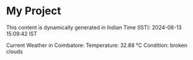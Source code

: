 # My Project

This content is dynamically generated in Indian Time (IST): 2024-06-13 15:09:42 IST


Current Weather in Coimbatore:
Temperature: 32.88 °C
Condition: broken clouds
